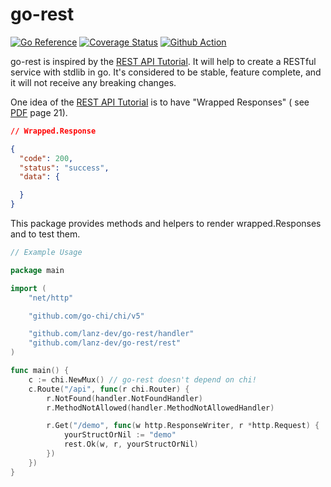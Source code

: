 # go-rest

[![Go Reference](https://pkg.go.dev/badge/github.com/lanz-dev/go-rest.svg)](https://pkg.go.dev/github.com/lanz-dev/go-rest)
[![Coverage Status](https://coveralls.io/repos/github/lanz-dev/go-rest/badge.svg?branch=main)](https://coveralls.io/github/lanz-dev/go-rest?branch=main)
[![Github Action](https://github.com/lanz-dev/go-mygrate/actions/workflows/main.yml/badge.svg)](https://github.com/lanz-dev/go-rest/actions/workflows/main.yml)


go-rest is inspired by the [REST API Tutorial](https://www.restapitutorial.com/resources.html). It will help to create a
RESTful service with stdlib in go. It's considered to be stable, feature complete, and it will not receive any breaking
changes.

One idea of the [REST API Tutorial](https://www.restapitutorial.com/resources.html) is to have "Wrapped Responses" (
see
[PDF](https://github.com/tfredrich/RestApiTutorial.com/raw/master/media/RESTful%20Best%20Practices-v1_2.pdf)
page 21).

```json
// Wrapped.Response

{
  "code": 200,
  "status": "success",
  "data": {

  }
}
```

This package provides methods and helpers to render wrapped.Responses and to test them.

```go
// Example Usage

package main

import (
	"net/http"

	"github.com/go-chi/chi/v5"

	"github.com/lanz-dev/go-rest/handler"
	"github.com/lanz-dev/go-rest/rest"
)

func main() {
	c := chi.NewMux() // go-rest doesn't depend on chi!
	c.Route("/api", func(r chi.Router) {
		r.NotFound(handler.NotFoundHandler)
		r.MethodNotAllowed(handler.MethodNotAllowedHandler)

		r.Get("/demo", func(w http.ResponseWriter, r *http.Request) {
			yourStructOrNil := "demo"
			rest.Ok(w, r, yourStructOrNil)
		})
	})
}
```

